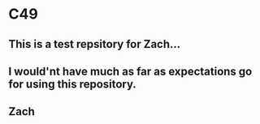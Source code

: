 # C49

## This is a test repsitory for Zach...

## I would'nt have much as far as expectations go for using this repository.


## Zach

